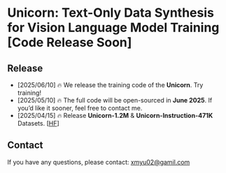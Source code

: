 # Unicorn: Text-Only Data Synthesis for Vision Language Model Training [Code Release Soon]

## Release

- [2025/06/10] 🔥 We release the training code of the **Unicorn**. Try training!
- [2025/05/10] 🔥 The full code will be open-sourced in **June 2025**. If you’d like it sooner, feel free to contact me.
- [2025/04/15] 🔥 Release **Unicorn-1.2M** & **Unicorn-Instruction-471K** Datasets. [[HF](https://huggingface.co/datasets/Yu2020/Unicorn)]


## Contact

If you have any questions, please contact: xmyu02@gamil.com
